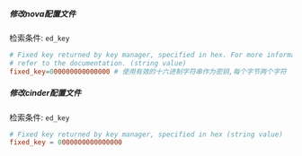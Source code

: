 ##### 修改nova配置文件

检索条件: `ed_key`

```conf
# Fixed key returned by key manager, specified in hex. For more information,
# refer to the documentation. (string value)
fixed_key=000000000000000 # 使用有效的十六进制字符串作为密钥,每个字节两个字符
```

##### 修改cinder配置文件

检索条件: `ed_key`

```conf
# Fixed key returned by key manager, specified in hex (string value)
fixed_key = 0000000000000000
```


